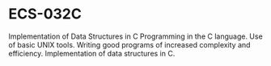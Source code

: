 # ECS-032C
Implementation of Data Structures in C
Programming in the C language. Use of basic UNIX tools. Writing good programs of increased complexity and efficiency. Implementation of data structures in C.
